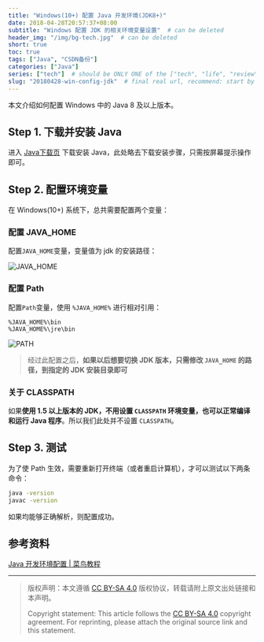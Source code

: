 ```yaml
---
title: "Windows(10+) 配置 Java 开发环境(JDK8+)"
date: 2018-04-28T20:57:37+08:00
subtitle: "Windows 配置 JDK 的相关环境变量设置"  # can be deleted
header_img: "/img/bg-tech.jpg"  # can be deleted
short: true
toc: true
tags: ["Java", "CSDN备份"]
categories: ["Java"]
series: ["tech"]  # should be ONLY ONE of the ["tech", "life", "review"]
slug: "20180428-win-config-jdk"  # final real url, recommend: start by date, follow lower case words with hyphen splitter. E.g., `20230316-text-title`
---
```


本文介绍如何配置 Windows 中的 Java 8 及以上版本。

## Step 1. 下载并安装 Java

进入 [Java下载页](http://www.oracle.com/technetwork/java/javase/downloads/index.html) 下载安装 Java，此处略去下载安装步骤，只需按屏幕提示操作即可。

## Step 2. 配置环境变量

在 Windows(10+) 系统下，总共需要配置两个变量：

### 配置 JAVA_HOME

配置`JAVA_HOME`变量，变量值为 jdk 的安装路径：

![JAVA_HOME](/img/posts/20181104110241988.png "JAVA_HOME")

### 配置 Path

配置`Path`变量，使用 `%JAVA_HOME%` 进行相对引用：

```text
%JAVA_HOME%\bin
%JAVA_HOME%\jre\bin
```

![PATH](/img/posts/20181104110319932.png "PATH")

> 经过此配置之后，**如果以后想要切换 JDK 版本，只需修改 `JAVA_HOME` 的路径，到指定的 JDK 安装目录即可**

### 关于 CLASSPATH

如果**使用 1.5 以上版本的 JDK，不用设置 `CLASSPATH` 环境变量，也可以正常编译和运行 Java 程序**。所以我们此处并不设置 `CLASSPATH`。

## Step 3. 测试

为了使 Path 生效，需要重新打开终端（或者重启计算机），才可以测试以下两条命令：

```bash
java -version
javac -version
```

如果均能够正确解析，则配置成功。

## 参考资料

[Java 开发环境配置 | 菜鸟教程](http://www.runoob.com/java/java-environment-setup.html)

---

> 版权声明：本文遵循 [CC BY-SA 4.0](https://creativecommons.org/licenses/by-sa/4.0/deed.zh) 版权协议，转载请附上原文出处链接和本声明。
>
> Copyright statement: This article follows the [CC BY-SA 4.0](https://creativecommons.org/licenses/by-sa/4.0/deed.en) copyright agreement. For reprinting, please attach the original source link and this statement.
